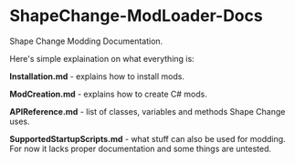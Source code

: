 # ShapeChange-ModLoader-Docs
Shape Change Modding Documentation.


Here's simple explaination on what everything is:


<b>Installation.md</b> - explains how to install mods.

<b>ModCreation.md</b> - explains how to create C# mods.

<b>APIReference.md</b> - list of classes, variables and methods Shape Change uses.

<b>SupportedStartupScripts.md</b> - what stuff can also be used for modding.
For now it lacks proper documentation and some things are untested.
